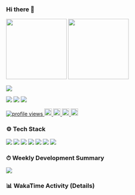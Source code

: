 ### Hi there 👋

<!-- Top cards -->
<p align="left">
  <!-- GitHub Readme Stats (総合) -->
  <img height="165" src="https://github-readme-stats.vercel.app/api
  ?username=keitanamazue
  &show_icons=true
  &rank_icon=github
  &include_all_commits=true
  &count_private=true
  &show=reviews,discussions_started,discussions_answered,prs_merged,prs_merged_percentage
  &hide_border=true" />
  <!-- Languages -->
  <img height="165" src="https://github-readme-stats.vercel.app/api/top-langs/?username=keitanamazue&layout=compact&langs_count=8" />
</p>

<!-- Trophies -->
<p>
  <img src="https://github-profile-trophy.vercel.app/?username=keitanamazue&theme=algolia&row=1&column=7" />
</p>

<!-- Summary Cards (vn7n24fzkq) の生成画像を差し替えます（後述のActionsでimages配下に出力） -->
<p>
  <img src="https://raw.githubusercontent.com/keitanamazue/keitanamazue/main/profile-summary-card-output/default/0-profile-details.svg" />
  <img src="https://raw.githubusercontent.com/keitanamazue/keitanamazue/main/profile-summary-card-output/default/1-repos-per-language.svg" />
  <img src="https://raw.githubusercontent.com/keitanamazue/keitanamazue/main/profile-summary-card-output/default/3-stats.svg" />
</p>

<!-- Badges -->
<p align="left">
  <!-- Profile views -->
  <a href="https://github.com/keitanamazue">
    <img src="https://komarev.com/ghpvc/?username=keitanamazue" alt="profile views" />
  </a>
  <!-- GitHub followers -->
  <a href="https://github.com/keitanamazue?tab=followers">
    <img height="20" src="https://img.shields.io/github/followers/keitanamazue?label=Followers&logo=github&style=flat" />
  </a>
  <!-- X(Twitter) は持っていれば -->
  <a href="https://x.com/your_twitter_id">
    <img height="20" src="https://img.shields.io/twitter/follow/your_twitter_id?label=Follow&logo=twitter&style=flat" />
  </a>
  <!-- Qiita は使っていれば -->
  <a href="https://qiita.com/your_qiita_id">
    <img height="20" src="https://qiita-badge.apiapi.app/s/your_qiita_id/posts.svg" />
  </a>
  <a href="https://qiita.com/your_qiita_id">
    <img height="20" src="https://qiita-badge.apiapi.app/s/your_qiita_id/contributions.svg" />
  </a>
</p>

<!-- Skills -->
### ⚙️ Tech Stack
<p>
  <img src="https://img.shields.io/badge/Next.js-000?logo=nextdotjs&logoColor=white" />
  <img src="https://img.shields.io/badge/React-20232a?logo=react&logoColor=61DAFB" />
  <img src="https://img.shields.io/badge/TypeScript-3178C6?logo=typescript&logoColor=white" />
  <img src="https://img.shields.io/badge/TailwindCSS-06B6D4?logo=tailwindcss&logoColor=white" />
  <img src="https://img.shields.io/badge/Supabase-3ECF8E?logo=supabase&logoColor=white" />
  <img src="https://img.shields.io/badge/Stripe-635BFF?logo=stripe&logoColor=white" />
  <img src="https://img.shields.io/badge/Figma-F24E1E?logo=figma&logoColor=white" />
</p>

<!-- WakaTime summary image（後述Actionsで生成） -->
### ⏱ Weekly Development Summary
<p>
  <img src="https://raw.githubusercontent.com/keitanamazue/keitanamazue/main/images/stat.svg" />
</p>

<!-- WakaTime detail section（Actionsがここを置換） -->
### 📊 WakaTime Activity (Details)
<!--START_SECTION:waka-->
<!--END_SECTION:waka-->
